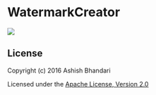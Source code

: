 # WatermarkCreator


![](https://raw.githubusercontent.com/ashishbhandari/WatermarkCreator/master/screenshots/watermark_creator.gif)


## License
Copyright (c) 2016 Ashish Bhandari

Licensed under the [Apache License, Version 2.0](http://www.apache.org/licenses/LICENSE-2.0.html)
